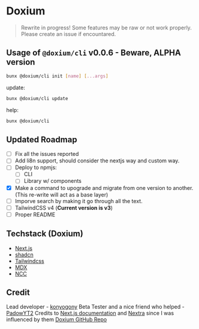 # Doxium

> Rewrite in progress! Some features may be raw or not work properly. Please create an issue if encountared.

## Usage of `@doxium/cli` v0.0.6 - **Beware, ALPHA version**

```sh
bunx @doxium/cli init [name] [...args]
```

update:

```sh
bunx @doxium/cli update
```

help:

```sh
bunx @doxium/cli
```

## Updated Roadmap

- [ ] Fix all the issues reported
- [ ] Add li8n support, should consider the nextjs way and custom way.
- [ ] Deploy to npmjs:
    - [ ] CLI
    - [ ] Library w/ components
- [x] Make a command to upograde and migrate from one version to another. (This re-write will act as a base layer)
- [ ] Imporve search by making it go through all the text.
- [ ] TailwindCSS v4 (**Current version is v3**)
- [ ] Proper README

## Techstack (Doxium)

- [Next.js](https://nextjs.org/)
- [shadcn](https://ui.shadcn.com/)
- [Tailwindcss](https://tailwindcss.com/)
- [MDX](https://mdxjs.com/)
- [NCC](https://www.npmjs.com/package/@vercel/ncc)

## Credit

Lead developer - [konyogony](https://github.com/konyogony)
Beta Tester and a nice friend who helped - [PadowYT2](https://github.com/padowyt2)
Credits to [Next.js documentation](https://nextjs.org/docs) and [Nextra](https://nextra.site/docs) since I was influenced by them
[Doxium GitHub Repo](https://github.com/konyogony/Doxium)
